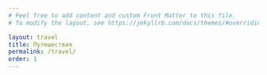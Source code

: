 ```yaml
---
# Feel free to add content and custom Front Matter to this file.
# To modify the layout, see https://jekyllrb.com/docs/themes/#overriding-theme-defaults

layout: travel
title: Путешествия
permalink: /travel/
order: 1
---
```


